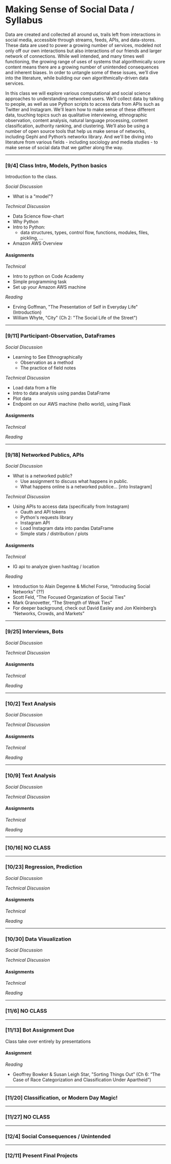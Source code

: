 # Making Sense of Social Data / Syllabus

Data are created and collected all around us, trails left from interactions in social media, accessible through streams, feeds, APIs, and data-stores. These data are used to power a growing number of services, modeled not only off our own interactions but also interactions of our friends and larger network of connections. While well intended, and many times well functioning, the growing range of uses of systems that algorithmically score content means there are a growing number of unintended consequences and inherent biases. In order to untangle some of these issues, we’ll dive into the literature, while building our own algorithmically-driven data services.

In this class we will explore various computational and social science approaches to understanding networked users. We’ll collect data by talking to people, as well as use Python scripts to access data from APIs such as Twitter and Instagram. We'll learn how to make sense of these different data, touching topics such as qualitative interviewing, ethnographic observation, content analysis, natural language processing, content classification, authority ranking, and clustering. We’ll also be using a number of open source tools that help us make sense of networks, including Gephi and Python’s networkx library. And we'll be diving into literature from various fields - including sociology and media studies - to make sense of social data that we gather along the way.

---

### [9/4] Class Intro, Models, Python basics
Introduction to the class.

_Social Discussion_
- What is a "model"?

_Technical Discussion_
- Data Science flow-chart
- Why Python
- Intro to Python:
    - data structures, types, control flow, functions, modules, files, pickling, ...
- Amazon AWS Overview

#### Assignments

_Technical_
- Intro to python on Code Academy
- Simple programming task
- Set up your Amazon AWS machine

_Reading_
- Erving Goffman, "The Presentation of Self in Everyday Life" (Introduction)
- William Whyte, "City" (Ch 2: "The Social Life of the Street")

---

### [9/11] Participant-Observation, DataFrames

_Social Discussion_
- Learning to See Ethnographically
    - Observation as a method
    - The practice of field notes

_Technical Discussion_
- Load data from a file
- Intro to data analysis using pandas DataFrame
- Plot data
- Endpoint on our AWS machine (hello world), using Flask

#### Assignments

_Technical_

_Reading_

---

### [9/18] Networked Publics, APIs 

_Social Discussion_
- What is a networked public?
    - Use assignment to discuss what happens in public.
    - What happens online is a networked publice... [into Instagram]

_Technical Discussion_
- Using APIs to access data (specifically from Instagram)
    - Oauth and API tokens
    - Python's requests library
    - Instagram API
    - Load Instagram data into pandas DataFrame
    - Simple stats / distribution / plots


#### Assignments

_Technical_
- IG api to analyze given hashtag / location

_Reading_
- Introduction to Alain Degenne & Michel Forse, “Introducing Social Networks”  (??)
- Scott Feld, “The Focused Organization of Social Ties"
- Mark Granovetter, “The Strength of Weak Ties” 
- For deeper background, check out David Easley and Jon Kleinberg’s “Networks, Crowds, and Markets” 

---

### [9/25] Interviews, Bots

_Social Discussion_

_Technical Discussion_

#### Assignments

_Technical_

_Reading_

---

### [10/2] Text Analysis 

_Social Discussion_

_Technical Discussion_

#### Assignments

_Technical_

_Reading_

---

### [10/9] Text Analysis 

_Social Discussion_

_Technical Discussion_

#### Assignments

_Technical_

_Reading_

---

### [10/16] NO CLASS 

---

### [10/23] Regression, Prediction  

_Social Discussion_

_Technical Discussion_

#### Assignments

_Technical_

_Reading_

---

### [10/30] Data Visualization 

_Social Discussion_

_Technical Discussion_

#### Assignments

_Technical_

_Reading_

---

### [11/6] NO CLASS

---

### [11/13] Bot Assignment Due

Class take over entirely by presentations

#### Assignment

_Reading_
- Geoffrey Bowker & Susan Leigh Star, "Sorting Things Out” (Ch 6: “The Case of Race Categorization and Classification Under Apartheid”)

---

### [11/20] Classification, or Modern Day Magic!

---

### [11/27] NO CLASS

---

### [12/4] Social Consequences / Unintended

---

### [12/11] Present Final Projects


